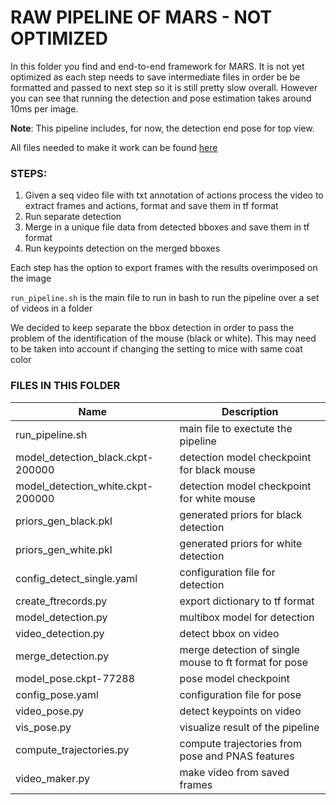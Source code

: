 #                                       RAW PIPELINE OF MARS - NOT OPTIMIZED

In this folder you find and end-to-end framework for MARS.
It is not yet optimized as each step needs to save intermediate files in order be be formatted and passed to next step so
it is still pretty slow overall.
However you can see that running the detection and pose estimation takes around 10ms per image.

**Note**: This pipeline includes, for now, the detection end pose for top view.

All files needed to make it work can be found [here](https://www.dropbox.com/home/team_folder/MARS/pipeline)

### STEPS:
1. Given a seq video file with txt annotation of actions process the video to extract frames and actions, format and save them in tf format
2. Run separate detection
3. Merge in a unique file data from detected bboxes and save them in tf format
4. Run keypoints detection on the merged bboxes

Each step has the option to export frames with the results overimposed on the image

`run_pipeline.sh` is the main file to run in bash to run the pipeline over a set of videos in a folder

We decided to keep separate the bbox detection in order to pass the problem of the identification of the mouse
(black or white). This may need to be taken into account if changing the setting to mice with same coat color

###                                               FILES IN THIS FOLDER

|Name|                                Description|
|------------------------------------|------------|
|run_pipeline.sh                    |   main file to exectute the pipeline|
|model_detection_black.ckpt-200000   |  detection model checkpoint for black mouse|
|model_detection_white.ckpt-200000   |  detection model checkpoint for white mouse|
|priors_gen_black.pkl           |       generated priors for black detection|
|priors_gen_white.pkl                |  generated priors for white detection|
|config_detect_single.yaml          |   configuration file for detection|
|create_ftrecords.py                |   export dictionary to tf format|
|model_detection.py                  |  multibox model for detection|
|video_detection.py                   | detect bbox on video|
|merge_detection.py                  |  merge detection of single mouse to ft format for pose|
|model_pose.ckpt-77288                | pose model checkpoint|
|config_pose.yaml                     | configuration file for pose|
|video_pose.py                       |  detect keypoints on video|
|vis_pose.py                         |  visualize result of the pipeline|
|compute_trajectories.py              | compute trajectories from pose and PNAS features|
|video_maker.py                    |    make video from saved frames|


